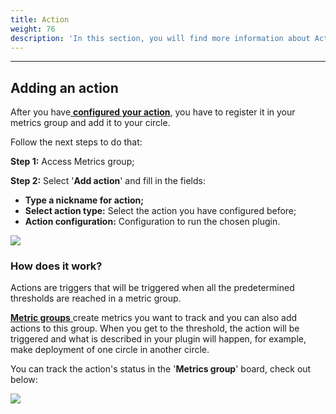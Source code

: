 ```yaml
---
title: Action
weight: 76
description: 'In this section, you will find more information about Action.'
---
```


---

## Adding an action

After you have[ **configured your action**](/get-started/defining-a-workspace/metrics-actions/), you have to register it in your metrics group and add it to your circle. 

Follow the next steps to do that: 

**Step 1:** Access Metrics group;   
  
**Step 2:** Select '**Add action**' and fill in the fields: 

* **Type a nickname for action;** 
* **Select action type:** Select the action you have configured before; 
* **Action configuration:** Configuration to run the chosen plugin. 

![](/shared/adicionando-a-action-correto%20%281%29.gif)

### How does it work? 

Actions are triggers that will be triggered when all the predetermined thresholds are reached in a metric group. 

[**Metric groups** ](/reference/metrics/metrics-group/)create metrics you want to track and you can also add actions to this group. When you get to the threshold, the action will be triggered and what is described in your plugin will happen, for example, make deployment of one circle in another circle. 

You can track the action's status in the '**Metrics group**' board, check out below: 

![](/shared/status-actionsgif.gif)
